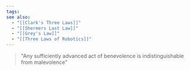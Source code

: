 ```yaml
---
tags: 
see also:
  - "[[Clark's Three Laws]]"
  - "[[Shermers Last Law]]"
  - "[[Grey's Law]]"
  - "[[Three Laws of Robotics]]"
---
```

> "Any sufficiently advanced act of benevolence is indistinguishable from malevolence"